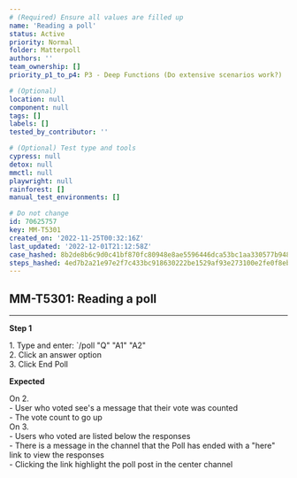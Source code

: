 ```yaml
---
# (Required) Ensure all values are filled up
name: 'Reading a poll'
status: Active
priority: Normal
folder: Matterpoll
authors: ''
team_ownership: []
priority_p1_to_p4: P3 - Deep Functions (Do extensive scenarios work?)

# (Optional)
location: null
component: null
tags: []
labels: []
tested_by_contributor: ''

# (Optional) Test type and tools
cypress: null
detox: null
mmctl: null
playwright: null
rainforest: []
manual_test_environments: []

# Do not change
id: 70625757
key: MM-T5301
created_on: '2022-11-25T00:32:16Z'
last_updated: '2022-12-01T21:12:58Z'
case_hashed: 8b2de8b6c9d0c41bf870fc80948e8ae5596446dca53bc1aa330577b948a214cea26855e20f316cf1ac56e6a212f34c73
steps_hashed: 4ed7b2a21e97e2f7c433bc918630222be1529af93e273100e2fe0f8eb77f27894a9cf6ab4a5fce2cfdb584af89ed3858
---
```


<!-- (Auto-generated) Based on frontmatter's "key" and "name" -->

## MM-T5301: Reading a poll

---

**Step 1**

1\. Type and enter: \`/poll "Q" "A1" "A2"\
2\. Click an answer option\
3\. Click End Poll

**Expected**

On 2.\
\- User who voted see's a message that their vote was counted\
\- The vote count to go up\
On 3.\
\- Users who voted are listed below the responses\
\- There is a message in the channel that the Poll has ended with a "here" link to view the responses\
\- Clicking the link highlight the poll post in the center channel
